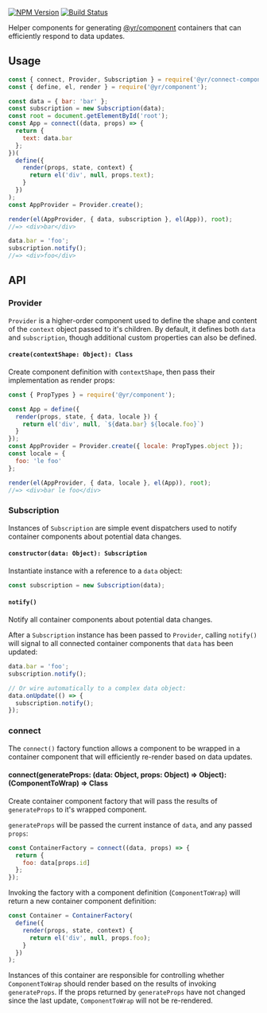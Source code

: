 [![NPM Version](https://img.shields.io/npm/v/@yr/connect-component.svg?style=flat)](https://npmjs.org/package/@yr/connect-component)
[![Build Status](https://img.shields.io/travis/YR/connect-component.svg?style=flat)](https://travis-ci.org/YR/connect-component?branch=master)

Helper components for generating [@yr/component](https://github.com/YR/component) containers that can efficiently respond to data updates.

## Usage

```js
const { connect, Provider, Subscription } = require('@yr/connect-component');
const { define, el, render } = require('@yr/component');

const data = { bar: 'bar' };
const subscription = new Subscription(data);
const root = document.getElementById('root');
const App = connect((data, props) => {
  return {
    text: data.bar
  };
})(
  define({
    render(props, state, context) {
      return el('div', null, props.text);
    }
  })
);
const AppProvider = Provider.create();

render(el(AppProvider, { data, subscription }, el(App)), root);
//=> <div>bar</div>

data.bar = 'foo';
subscription.notify();
//=> <div>foo</div>
```

## API

### Provider
`Provider` is a higher-order component used to define the shape and content of the `context` object passed to it's children. By default, it defines both `data` and `subscription`, though additional custom properties can also be defined.

#### `create(contextShape: Object): Class`
Create component definition with `contextShape`, then pass their implementation as render props:

```js
const { PropTypes } = require('@yr/component');

const App = define({
  render(props, state, { data, locale }) {
    return el('div', null, `${data.bar} ${locale.foo}`)
  }
});
const AppProvider = Provider.create({ locale: PropTypes.object });
const locale = {
  foo: 'le foo'
};

render(el(AppProvider, { data, locale }, el(App)), root);
//=> <div>bar le foo</div>
```

### Subscription
Instances of `Subscription` are simple event dispatchers used to notify container components about potential data changes.

#### `constructor(data: Object): Subscription`
Instantiate instance with a reference to a `data` object:

```js
const subscription = new Subscription(data);
```

#### `notify()`
Notify all container components about potential data changes.

After a `Subscription` instance has been passed to `Provider`, calling `notify()` will signal to all connected container components that `data` has been updated:

```js
data.bar = 'foo';
subscription.notify();

// Or wire automatically to a complex data object:
data.onUpdate(() => {
  subscription.notify();
});
```

### connect
The `connect()` factory function allows a component to be wrapped in a container component that will efficiently re-render based on data updates.

#### connect(generateProps: (data: Object, props: Object) => Object): (ComponentToWrap) => Class
Create container component factory that will pass the results of `generateProps` to it's wrapped component.

`generateProps` will be passed the current instance of `data`, and any passed `props`:

```js
const ContainerFactory = connect((data, props) => {
  return {
    foo: data[props.id]
  };
});
```

Invoking the factory with a component definition (`ComponentToWrap`) will return a new container component definition:

```js
const Container = ContainerFactory(
  define({
    render(props, state, context) {
      return el('div', null, props.foo);
    }
  })
);
```

Instances of this container are responsible for controlling whether `ComponentToWrap` should render based on the results of invoking `generateProps`. If the props returned by `generateProps` have not changed since the last update, `ComponentToWrap` will not be re-rendered.
